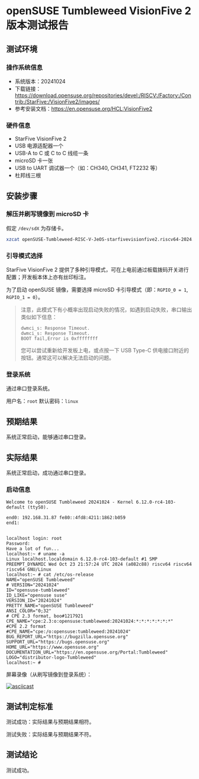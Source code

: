 # openSUSE Tumbleweed VisionFive 2 版本测试报告

## 测试环境

### 操作系统信息

- 系统版本：20241024
- 下载链接：https://download.opensuse.org/repositories/devel:/RISCV:/Factory:/Contrib:/StarFive:/VisionFive2/images/
- 参考安装文档：https://en.opensuse.org/HCL:VisionFive2

### 硬件信息

- StarFive VisionFive 2
- USB 电源适配器一个
- USB-A to C 或 C to C 线缆一条
- microSD 卡一张
- USB to UART 调试器一个（如：CH340, CH341, FT2232 等）
- 杜邦线三根

## 安装步骤

### 解压并刷写镜像到 microSD 卡

假定 `/dev/sdX` 为存储卡。

```bash
xzcat openSUSE-Tumbleweed-RISC-V-JeOS-starfivevisionfive2.riscv64-2024.10.14-Build1.20.raw.xz | sudo dd of=/dev/sdX iflag=fullblock status=progress bs=4M
```

### 引导模式选择

StarFive VisionFive 2 提供了多种引导模式，可在上电前通过板载拨码开关进行配置；开发板本体上亦有丝印标注。

为了启动 openSUSE 镜像，需要选择 microSD 卡引导模式（即：`RGPIO_0 = 1`, `RGPIO_1 = 0`）。

> 注意，此模式下有小概率出现启动失败的情况，如遇到启动失败，串口输出类似如下信息：
>
>```log
>dwmci_s: Response Timeout.                                                                                            
>dwmci_s: Response Timeout.                                                                                            
>BOOT fail,Error is 0xffffffff
>```
>
> 您可以尝试重新给开发板上电，或点按一下 USB Type-C 供电接口附近的按钮。通常这可以解决无法启动的问题。


### 登录系统

通过串口登录系统。

用户名：`root`
默认密码：`linux`

## 预期结果

系统正常启动，能够通过串口登录。

## 实际结果

系统正常启动，成功通过串口登录。

### 启动信息

```log
Welcome to openSUSE Tumbleweed 20241024 - Kernel 6.12.0-rc4-103-default (ttyS0).

end0: 192.168.31.87 fe80::4fd8:4211:1862:b059
end1:  


localhost login: root
Password: 
Have a lot of fun...
localhost:~ # uname -a
Linux localhost.localdomain 6.12.0-rc4-103-default #1 SMP PREEMPT_DYNAMIC Wed Oct 23 21:57:24 UTC 2024 (a082c88) riscv64 riscv64 riscv64 GNU/Linux
localhost:~ # cat /etc/os-release 
NAME="openSUSE Tumbleweed"
# VERSION="20241024"
ID="opensuse-tumbleweed"
ID_LIKE="opensuse suse"
VERSION_ID="20241024"
PRETTY_NAME="openSUSE Tumbleweed"
ANSI_COLOR="0;32"
# CPE 2.3 format, boo#1217921
CPE_NAME="cpe:2.3:o:opensuse:tumbleweed:20241024:*:*:*:*:*:*:*"
#CPE 2.2 format
#CPE_NAME="cpe:/o:opensuse:tumbleweed:20241024"
BUG_REPORT_URL="https://bugzilla.opensuse.org"
SUPPORT_URL="https://bugs.opensuse.org"
HOME_URL="https://www.opensuse.org"
DOCUMENTATION_URL="https://en.opensuse.org/Portal:Tumbleweed"
LOGO="distributor-logo-Tumbleweed"
localhost:~ # 
```

屏幕录像（从刷写镜像到登录系统）：

[![asciicast](https://asciinema.org/a/z3xt9HGtT5iVtI7tbtQNi9rHf.svg)](https://asciinema.org/a/z3xt9HGtT5iVtI7tbtQNi9rHf)

## 测试判定标准

测试成功：实际结果与预期结果相符。

测试失败：实际结果与预期结果不符。

## 测试结论

测试成功。

